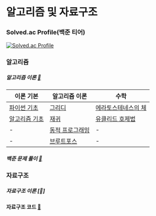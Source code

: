 # 알고리즘 및 자료구조

### Solved.ac Profile(백준 티어)
[![Solved.ac Profile](http://mazassumnida.wtf/api/v2/generate_badge?boj=alwjd7085)](https://solved.ac/alwjd7085/)

### 알고리즘
##### 알고리즘 이론 [:link:](https://github.com/DaonWoori/TIL/tree/main/Algorithm/theory)
  |이론 기본|알고리즘 이론|수학|
  |------|---|---|
  |[파이썬 기초](https://github.com/DaonWoori/python_algorithm/blob/main/Algorithm/theory/%ED%8C%8C%EC%9D%B4%EC%8D%AC%EC%9D%84%20%ED%8C%8C%EC%9D%B4%EC%8D%AC%EB%8B%B5%EA%B2%8C.md)|[그리디](https://github.com/DaonWoori/python_algorithm/blob/main/Algorithm/theory/Greedy.md)|[에라토스테네스의 체](https://github.com/DaonWoori/python_algorithm/blob/main/Algorithm/theory/%EC%97%90%EB%9D%BC%ED%86%A0%EC%8A%A4%ED%85%8C%EB%84%A4%EC%8A%A4%EC%9D%98_%EC%B2%B4.md)|
  |[알고리즘 기초](https://github.com/DaonWoori/python_algorithm/blob/main/Algorithm/theory/%EC%95%8C%EA%B3%A0%EB%A6%AC%EC%A6%98_%EA%B8%B0%EC%B4%88.md)|[재귀](https://github.com/DaonWoori/python_algorithm/blob/main/Algorithm/theory/%EC%9E%AC%EA%B7%80.md)|[유클리드 호제법](https://github.com/DaonWoori/python_algorithm/blob/main/Algorithm/theory/%EC%9C%A0%ED%81%B4%EB%A6%AC%EB%93%9C_%ED%98%B8%EC%A0%9C%EB%B2%95.md)|
  |-|[동적 프로그래밍](https://github.com/DaonWoori/python_algorithm/blob/main/Algorithm/theory/Dynamic_programming.md)|-|
   |-|[브루트포스](https://github.com/DaonWoori/TIL/blob/main/Algorithm/theory/Brute_Force.md)|-|


##### 백준 문제 풀이 [:link:](https://github.com/DaonWoori/TIL/tree/main/Algorithm)

### 자료구조
##### 자료구조 이론 [:link:]
#### 자료구조 코드 [:link:](https://github.com/DaonWoori/TIL/tree/main/Data%20Structure)


